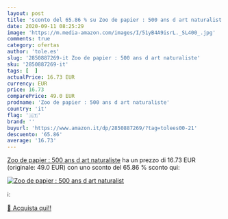 ```yaml
---
layout: post
title: 'sconto del 65.86 % su Zoo de papier : 500 ans d art naturalist  '
date: 2020-09-11 08:25:29
image: 'https://m.media-amazon.com/images/I/51yB4A9isrL._SL400_.jpg'
comments: true
category: ofertas
author: 'tole.es'
slug: '2850887269-it Zoo de papier : 500 ans d art naturaliste'
sku: '2850887269-it'
tags: [  ]
actualPrice: 16.73 EUR
currency: EUR
price: 16.73
comparePrice: 49.0 EUR
prodname: 'Zoo de papier : 500 ans d art naturaliste'
country: 'it'
flag: '🇮🇹'
brand: ''
buyurl: 'https://www.amazon.it/dp/2850887269/?tag=tolees00-21'
descuento: '65.86'
average: '16.73'
---
```


[Zoo de papier : 500 ans d art naturaliste](https://www.amazon.it/dp/2850887269/?tag=tolees00-21) ha un prezzo di 16.73 EUR (originale: 49.0 EUR) con uno sconto del 65.86 % sconto qui:

[![Zoo de papier : 500 ans d art naturalist](https://m.media-amazon.com/images/I/51yB4A9isrL._SL400_.jpg)](https://www.amazon.it/dp/2850887269/?tag=tolees00-21)

ℹ️:


[🛒 Acquista qui!!](https://www.amazon.it/dp/2850887269/?tag=tolees00-21)
